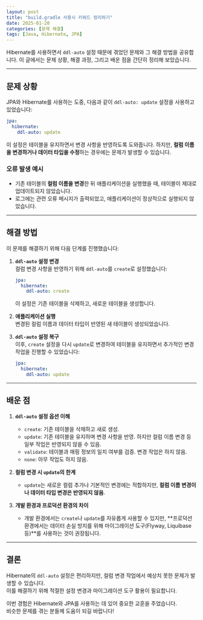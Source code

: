 ```yaml
---
layout: post
title: "build.gradle 사용시 키워드 정리하기"
date: 2025-01-20
categories: [문제 해결]
tags: [Java, Hibernate, JPA]
---
```


Hibernate를 사용하면서 `ddl-auto` 설정 때문에 겪었던 문제와 그 해결 방법을 공유합니다. 이 글에서는 문제 상황, 해결 과정, 그리고 배운 점을 간단히 정리해 보았습니다.

---

## 문제 상황

JPA와 Hibernate를 사용하는 도중, 다음과 같이 `ddl-auto: update` 설정을 사용하고 있었습니다:

```yaml
jpa:
  hibernate:
    ddl-auto: update
```

이 설정은 테이블을 유지하면서 변경 사항을 반영하도록 도와줍니다. 하지만, **컬럼 이름을 변경하거나 데이터 타입을 수정**하는 경우에는 문제가 발생할 수 있습니다.

### 오류 발생 예시
- 기존 테이블의 **컬럼 이름을 변경**한 뒤 애플리케이션을 실행했을 때, 테이블이 제대로 업데이트되지 않았습니다.
- 로그에는 관련 오류 메시지가 출력되었고, 애플리케이션이 정상적으로 실행되지 않았습니다.

---

## 해결 방법

이 문제를 해결하기 위해 다음 단계를 진행했습니다:

1. **`ddl-auto` 설정 변경**  
   컬럼 변경 사항을 반영하기 위해 `ddl-auto`를 `create`로 설정했습니다:
   ```yaml
   jpa:
     hibernate:
       ddl-auto: create
   ```
   이 설정은 기존 테이블을 삭제하고, 새로운 테이블을 생성합니다.

2. **애플리케이션 실행**  
   변경된 컬럼 이름과 데이터 타입이 반영된 새 테이블이 생성되었습니다.

3. **`ddl-auto` 설정 복구**  
   이후, `create` 설정을 다시 `update`로 변경하여 테이블을 유지하면서 추가적인 변경 작업을 진행할 수 있었습니다:
   ```yaml
   jpa:
     hibernate:
       ddl-auto: update
   ```

---

## 배운 점

1. **`ddl-auto` 설정 옵션 이해**
   - `create`: 기존 테이블을 삭제하고 새로 생성.
   - `update`: 기존 테이블을 유지하며 변경 사항을 반영. 하지만 컬럼 이름 변경 등 일부 작업은 반영되지 않을 수 있음.
   - `validate`: 테이블과 매핑 정보의 일치 여부를 검증. 변경 작업은 하지 않음.
   - `none`: 아무 작업도 하지 않음.

2. **컬럼 변경 시 `update`의 한계**
   - `update`는 새로운 컬럼 추가나 기본적인 변경에는 적합하지만, **컬럼 이름 변경이나 데이터 타입 변경은 반영되지 않음**.

3. **개발 환경과 프로덕션 환경의 차이**
   - 개발 환경에서는 `create`나 `update`를 자유롭게 사용할 수 있지만, **프로덕션 환경에서는 데이터 손실 방지를 위해 마이그레이션 도구(Flyway, Liquibase 등)**를 사용하는 것이 권장됩니다.

---

## 결론

Hibernate의 `ddl-auto` 설정은 편리하지만, 컬럼 변경 작업에서 예상치 못한 문제가 발생할 수 있습니다.  
이를 해결하기 위해 적절한 설정 변경과 마이그레이션 도구 활용이 필요합니다.  

이번 경험은 Hibernate와 JPA를 사용하는 데 있어 중요한 교훈을 주었습니다.  
비슷한 문제를 겪는 분들께 도움이 되길 바랍니다!
